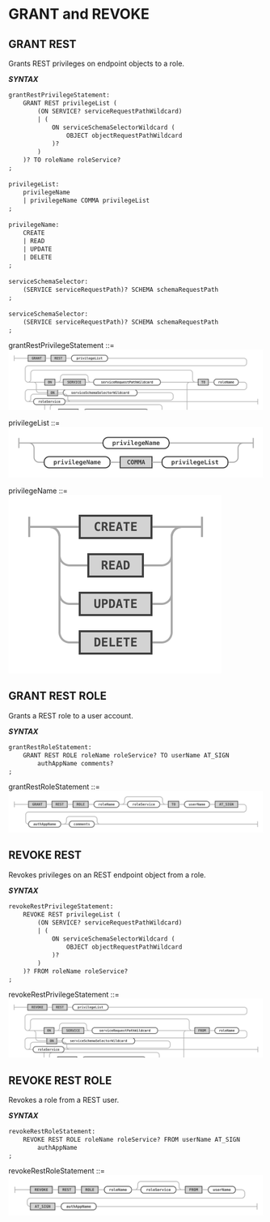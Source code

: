 <!-- Copyright (c) 2022, 2025, Oracle and/or its affiliates.

This program is free software; you can redistribute it and/or modify
it under the terms of the GNU General Public License, version 2.0,
as published by the Free Software Foundation.

This program is designed to work with certain software (including
but not limited to OpenSSL) that is licensed under separate terms, as
designated in a particular file or component or in included license
documentation.  The authors of MySQL hereby grant you an additional
permission to link the program and your derivative works with the
separately licensed software that they have either included with
the program or referenced in the documentation.

This program is distributed in the hope that it will be useful,  but
WITHOUT ANY WARRANTY; without even the implied warranty of
MERCHANTABILITY or FITNESS FOR A PARTICULAR PURPOSE.  See
the GNU General Public License, version 2.0, for more details.

You should have received a copy of the GNU General Public License
along with this program; if not, write to the Free Software Foundation, Inc.,
51 Franklin St, Fifth Floor, Boston, MA 02110-1301 USA -->

# GRANT and REVOKE

## GRANT REST

Grants REST privileges on endpoint objects to a role.

**_SYNTAX_**

```antlr
grantRestPrivilegeStatement:
    GRANT REST privilegeList (
        (ON SERVICE? serviceRequestPathWildcard)
        | (
            ON serviceSchemaSelectorWildcard (
                OBJECT objectRequestPathWildcard
            )?
        )
    )? TO roleName roleService?
;

privilegeList:
    privilegeName
    | privilegeName COMMA privilegeList
;

privilegeName:
    CREATE
    | READ
    | UPDATE
    | DELETE
;

serviceSchemaSelector:
    (SERVICE serviceRequestPath)? SCHEMA schemaRequestPath
;

serviceSchemaSelector:
    (SERVICE serviceRequestPath)? SCHEMA schemaRequestPath
;
```

grantRestPrivilegeStatement ::=
![grantRestPrivilegeStatement](../../images/sql/grantRestPrivilegeStatement.svg "grantRestPrivilegeStatement")

privilegeList ::=
![privilegeList](../../images/sql/privilegeList.svg "privilegeList")

privilegeName ::=
![privilegeName](../../images/sql/privilegeName.svg  "privilegeName")

## GRANT REST ROLE

Grants a REST role to a user account.

**_SYNTAX_**

```antlr
grantRestRoleStatement:
    GRANT REST ROLE roleName roleService? TO userName AT_SIGN
        authAppName comments?
;
```

grantRestRoleStatement ::=
![grantRestRoleStatement](../../images/sql/grantRestRoleStatement.svg "grantRestRoleStatement")

## REVOKE REST

Revokes privileges on an REST endpoint object from a role.

**_SYNTAX_**

```antlr
revokeRestPrivilegeStatement:
    REVOKE REST privilegeList (
        (ON SERVICE? serviceRequestPathWildcard)
        | (
            ON serviceSchemaSelectorWildcard (
                OBJECT objectRequestPathWildcard
            )?
        )
    )? FROM roleName roleService?
;
```

revokeRestPrivilegeStatement ::=
![revokeRestPrivilegeStatement](../../images/sql/revokeRestPrivilegeStatement.svg "revokeRestPrivilegeStatement")

## REVOKE REST ROLE

Revokes a role from a REST user.

**_SYNTAX_**

```antlr
revokeRestRoleStatement:
    REVOKE REST ROLE roleName roleService? FROM userName AT_SIGN
        authAppName
;
```

revokeRestRoleStatement ::=
![revokeRestRoleStatement](../../images/sql/revokeRestRoleStatement.svg "revokeRestRoleStatement")



